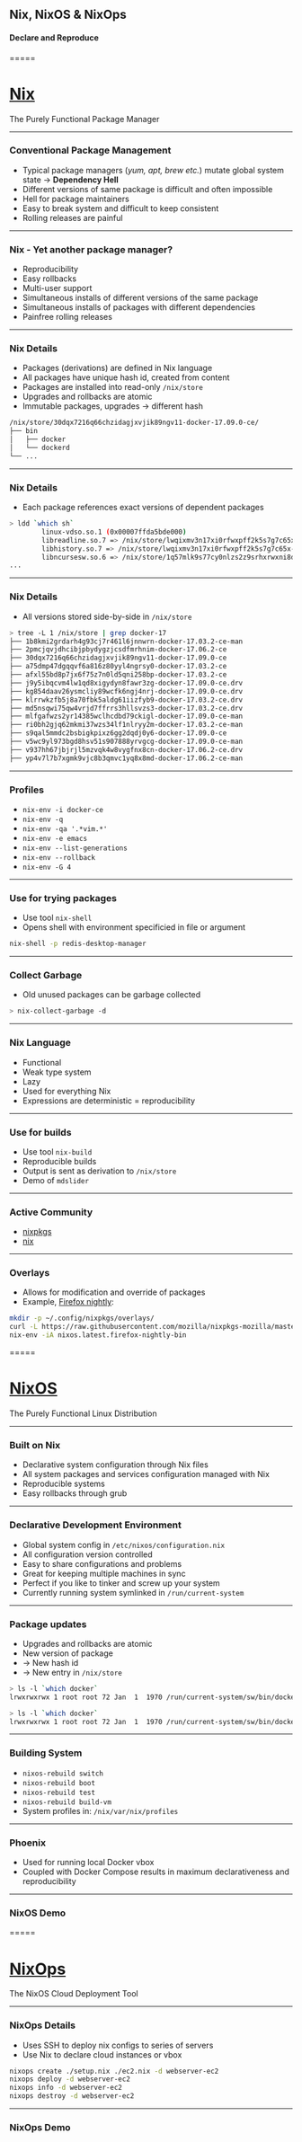 ## Nix, NixOS & NixOps
#### Declare and Reproduce


=====

# [Nix](https://nixos.org/nix/)

The Purely Functional Package Manager

-----

### Conventional Package Management

* Typical package managers (_yum, apt, brew etc._) mutate global system state
  -> __Dependency Hell__
* Different versions of same package is difficult and often impossible
* Hell for package maintainers
* Easy to break system and difficult to keep consistent
* Rolling releases are painful

-----

### Nix - Yet another package manager?
* Reproducibility
* Easy rollbacks
* Multi-user support
* Simultaneous installs of different versions of the same package
* Simultaneous installs of packages with different dependencies
* Painfree rolling releases

-----

### Nix Details

* Packages (derivations) are defined in Nix language
* All packages have unique hash id, created from content
* Packages are installed into read-only `/nix/store`
* Upgrades and rollbacks are atomic
* Immutable packages, upgrades -> different hash

```sh
/nix/store/30dqx7216q66chzidagjxvjik89ngv11-docker-17.09.0-ce/
├── bin
│   ├── docker
│   └── dockerd
└── ...
```

-----

### Nix Details

* Each package references exact versions of dependent packages

```sh
> ldd `which sh`
        linux-vdso.so.1 (0x00007ffda5bde000)
        libreadline.so.7 => /nix/store/lwqixmv3n17xi0rfwxpff2k5s7g7c65x-readline-7.0p3/lib/libreadline.so.7 (0x00007f2589963000)
        libhistory.so.7 => /nix/store/lwqixmv3n17xi0rfwxpff2k5s7g7c65x-readline-7.0p3/lib/libhistory.so.7 (0x00007f2589759000)
        libncursesw.so.6 => /nix/store/1q57mlk9s77cy0nlzs2z9srhxrwxni8d-ncurses-6.0/lib/libncursesw.so.6 (0x00007f25894ee000)
...
```

-----

###  Nix Details

* All versions stored side-by-side in `/nix/store`
```sh
> tree -L 1 /nix/store | grep docker-17
├── 1b8kmi2grdarh4g93cj7r461l6jnnwrn-docker-17.03.2-ce-man
├── 2pmcjqvjdhcibjpbydygzjcsdfmrhnim-docker-17.06.2-ce
├── 30dqx7216q66chzidagjxvjik89ngv11-docker-17.09.0-ce
├── a75dmp47dgqqvf6a816z80yyl4ngrsy0-docker-17.03.2-ce
├── afxl55bd8p7jx6f75z7n0ld5qni258bp-docker-17.03.2-ce
├── j9y5ibqcvm4lw1qd8xigydyn8fawr3zg-docker-17.09.0-ce.drv
├── kg854daav26ysmcliy89wcfk6ngj4nrj-docker-17.09.0-ce.drv
├── klrrwkzfb5j8a70fbk5aldg61iizfyb9-docker-17.03.2-ce.drv
├── md5nsqwi75qw4vrjd7ffrrs3hllsvzs3-docker-17.03.2-ce.drv
├── mlfgafwzs2yr14385wclhcdbd79ckigl-docker-17.09.0-ce-man
├── ri0bh2gjq62mkmi37wzs34lf1nlryy2m-docker-17.03.2-ce-man
├── s9qal5mmdc2bsbigkpixz6gg2dqdj0y6-docker-17.09.0-ce
├── v5wc9yl973bgd8hsv51s907888yrvgcg-docker-17.09.0-ce-man
├── v937hh67jbjrjl5mzvqk4w8vygfnx8cn-docker-17.06.2-ce.drv
├── yp4v7l7b7xgmk9vjc8b3qmvc1yq8x8md-docker-17.06.2-ce-man
```

-----

### Profiles
* `nix-env -i docker-ce`
* `nix-env -q`
* `nix-env -qa '.*vim.*'`
* `nix-env -e emacs`
* `nix-env --list-generations`
* `nix-env --rollback`
* `nix-env -G 4`

-----

### Use for trying packages

* Use tool `nix-shell`
* Opens shell with environment specificied in file or argument

```sh
nix-shell -p redis-desktop-manager
```


-----

### Collect Garbage

* Old unused packages can be garbage collected

```sh
> nix-collect-garbage -d
```

-----

### Nix Language
* Functional
* Weak type system
* Lazy
* Used for everything Nix
* Expressions are deterministic = reproducibility

-----

### Use for builds

* Use tool `nix-build`
* Reproducible builds
* Output is sent as derivation to `/nix/store`
* Demo of `mdslider`

-----

### Active Community
* [nixpkgs](https://github.com/NixOS/nixpkgs)
* [nix](https://github.com/NixOS/nix)

-----

### Overlays

* Allows for modification and override of packages
* Example, [Firefox nightly](https://github.com/mozilla/nixpkgs-mozilla/blob/master/firefox-overlay.nix):

```sh
mkdir -p ~/.config/nixpkgs/overlays/
curl -L https://raw.githubusercontent.com/mozilla/nixpkgs-mozilla/master/firefox-overlay.nix > ~/.config/nixpkgs/overlays/firefox-overlay.nix
nix-env -iA nixos.latest.firefox-nightly-bin
```

=====

# [NixOS](https://nixos.org/)

The Purely Functional Linux Distribution

-----

### Built on Nix

* Declarative system configuration through Nix files
* All system packages and services configuration managed with Nix
* Reproducible systems
* Easy rollbacks through grub

-----

### Declarative Development Environment
* Global system config in `/etc/nixos/configuration.nix`
* All configuration version controlled
* Easy to share configurations and problems
* Great for keeping multiple machines in sync
* Perfect if you like to tinker and screw up your system
* Currently running system symlinked in `/run/current-system`

-----

### Package updates

* Upgrades and rollbacks are atomic
* New version of package
*  -> New hash id
*  -> New entry in `/nix/store`

```sh
> ls -l `which docker`
lrwxrwxrwx 1 root root 72 Jan  1  1970 /run/current-system/sw/bin/docker -> /nix/store/afxl55bd8p7jx6f75z7n0ld5qni258bp-docker-17.03.2-ce/bin/docker

```

```sh
> ls -l `which docker`
lrwxrwxrwx 1 root root 72 Jan  1  1970 /run/current-system/sw/bin/docker -> /nix/store/30dqx7216q66chzidagjxvjik89ngv11-docker-17.09.0-ce/bin/docker
```

-----

### Building System

* `nixos-rebuild switch`
* `nixos-rebuild boot`
* `nixos-rebuild test`
* `nixos-rebuild build-vm`
* System profiles in: `/nix/var/nix/profiles`

-----


### Phoenix
* Used for running local Docker vbox
* Coupled with Docker Compose results in maximum declarativeness and
  reproducibility


-----

### NixOS Demo

=====

# [NixOps](https://nixos.org/nixops/)

The NixOS Cloud Deployment Tool

-----

### NixOps Details
* Uses SSH to deploy nix configs to series of servers
* Use Nix to declare cloud instances or vbox

```sh
nixops create ./setup.nix ./ec2.nix -d webserver-ec2
nixops deploy -d webserver-ec2
nixops info -d webserver-ec2
nixops destroy -d webserver-ec2
```
-----

### NixOps Demo
